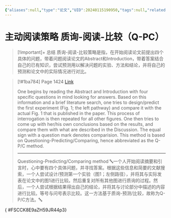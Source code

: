 ```yaml
---
{"aliases":null,"type":"论文","UID":20240115190950,"tags":null,"related":null,"status":null,"banner_icon":"📄","date":"2024-01-15","dg-publish":true,"permalink":"/10-Card/主动阅读策略 质询-阅读-比较（Q-PC）/","dgPassFrontmatter":true,"noteIcon":""}
---
```


# 主动阅读策略 质询-阅读-比较（Q-PC）

> [!important]+ 总结
> 质询-阅读-比较策略是指，在开始阅读论文前提出四个具体的问题，带着问题阅读论文的Abstract和Introduction，带着答案结合自己的已有知识，尝试预测用以解决问题的实验、方法和结论，并将自己的预测和论文中的实际情况进行对比。
> 


> [!#1ba784] Page 1424 [Link](zotero://open-pdf/library/items/ZH59JR44?page=3&annotation=FSCCK8E9)
> 
> One begins by reading the Abstract and Introduction with four specific questions in mind looking for answers. Based on this information and a brief literature search, one tries to design/predict the first experiment (Fig. 1; the left pathway) and compare it with the actual Fig. 1 that is published in the paper. This process of interrogation is then repeated for all other figures. One then tries to come up with her/his own conclusions based on the results, and compare them with what are described in the Discussion. The equal sign with a question mark denotes comparision. This method is based on Questioning-Predicting/Comparing, hence abbreviated as the Q-P/C method.
> 
> ---
> Questioning-Predicting/Comparing method
> 🔤一个人开始阅读摘要和引言时，心中要有四个具体问题，并寻找答案。根据这些信息和简要的文献搜索，一个人尝试设计/预测第一个实验（图1；左侧路径），并将其与实际发表在论文中的图1进行比较。然后重复对所有其他图进行质询的过程。然后，一个人尝试根据结果得出自己的结论，并将其与讨论部分中描述的内容进行比较。等号与问号表示比较。这一方法基于质询-预测/比较，故称为Q-P/C方法。🔤
>
{ #FSCCK8E9aZH59JR44p3}




